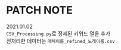 # PATCH NOTE
  
2021.01.02   
`CSV_Processing.py`로 정제된 키워드 열을 추가    
전처리한 데이터는 `매체이름_refined_노래이름.csv`  
